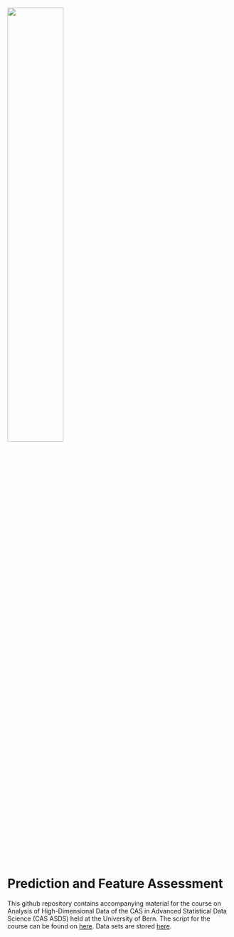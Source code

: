 # <img src=https://user-images.githubusercontent.com/8275254/156667004-11121448-a566-4a04-be2e-bd8563459b3d.jpg width=50% height=50%> <br/> Prediction and Feature Assessment

This github repository contains accompanying material for the course on Analysis of High-Dimensional Data of the CAS in Advanced Statistical Data Science (CAS ASDS) held at the University of Bern. The script for the course can be found on [here](https://bookdown.org/staedler_n/highdimstats/). Data sets are stored [here](https://github.com/staedlern/highdim_stats/tree/main/data).

